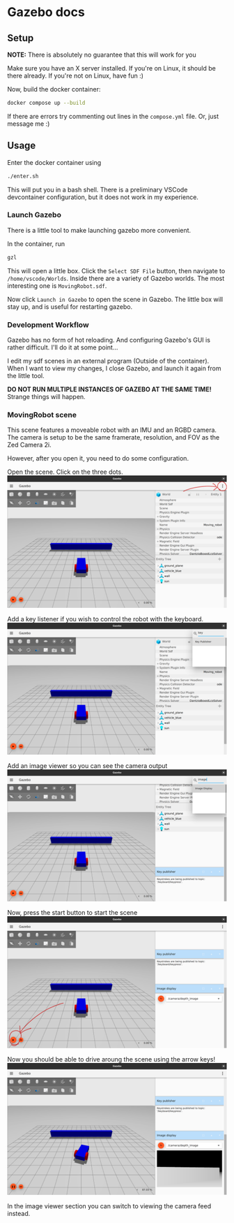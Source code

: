 # Gazebo docs

## Setup
**NOTE:** There is absolutely no guarantee that this will work for you

Make sure you have an X server installed. If you're on Linux, it should be there
already. If you're not on Linux, have fun :)

Now, build the docker container:
```bash
docker compose up --build
```
If there are errors try commenting out lines in the `compose.yml` file. 
Or, just message me :)

## Usage
Enter the docker container using
```bash
./enter.sh
```
This will put you in a bash shell. There is a preliminary VSCode devcontainer
configuration, but it does not work in my experience.

### Launch Gazebo
There is a little tool to make launching gazebo more convenient.

In the container, run
```bash
gzl
```
This will open a little box. Click the `Select SDF File` button, then navigate
to `/home/vscode/Worlds`. Inside there are a variety of Gazebo worlds.
The most interesting one is `MovingRobot.sdf`.

Now click `Launch in Gazebo` to open the scene in Gazebo. The little box 
will stay up, and is useful for restarting gazebo.

### Development Workflow
Gazebo has no form of hot reloading. And configuring Gazebo's GUI is
rather difficult. I'll do it at some point...

I edit my sdf scenes in an external program (Outside of the container). When I want
to view my changes, I close Gazebo, and launch it again from the little tool.

**DO NOT RUN MULTIPLE INSTANCES OF GAZEBO AT THE SAME TIME!**
Strange things will happen.

### MovingRobot scene
This scene features a moveable robot with an IMU and an RGBD camera.
The camera is setup to be the same framerate, resolution, and FOV as the Zed Camera 2i.

However, after you open it, you need to do some configuration.

Open the scene. Click on the three dots.
![three dots](imgs/tut1.png)

Add a key listener if you wish to control the robot with the keyboard.
![key listener](imgs/tut2.png)

Add an image viewer so you can see the camera output
![key listener](imgs/tut3.png)

Now, press the start button to start the scene
![key listener](imgs/tut4.png)

Now you should be able to drive aroung the scene using the arrow keys!
![key listener](imgs/tut5.png)

In the image viewer section you can switch to viewing the camera feed instead.
